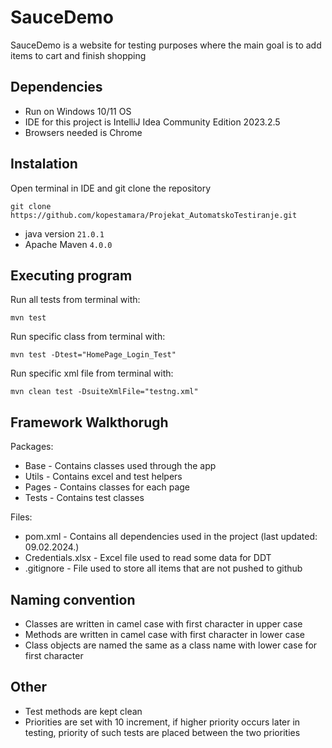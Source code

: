 # SauceDemo

SauceDemo is a website for testing purposes where the main goal is to add items to cart and finish shopping

## Dependencies
* Run on Windows 10/11 OS
* IDE for this project is IntelliJ Idea Community Edition 2023.2.5
* Browsers needed is Chrome

## Instalation

Open terminal in IDE and git clone the repository

```
git clone https://github.com/kopestamara/Projekat_AutomatskoTestiranje.git
```
* java version `21.0.1`
* Apache Maven `4.0.0`

## Executing program
Run all tests from terminal with:
```
mvn test
```
Run specific class from terminal with:
```
mvn test -Dtest="HomePage_Login_Test"
```
Run specific xml file from terminal with:
```
mvn clean test -DsuiteXmlFile="testng.xml"
```
## Framework Walkthorugh
Packages:
* Base - Contains classes used through the app
* Utils - Contains excel and test helpers
* Pages - Contains classes for each page
* Tests - Contains test classes

Files:
* pom.xml - Contains all dependencies used in the project (last updated: 09.02.2024.)
* Credentials.xlsx - Excel file used to read some data for DDT
* .gitignore - File used to store all items that are not pushed to github

## Naming convention
* Classes are written in camel case with first character in upper case
* Methods are written in camel case with first character in lower case
* Class objects are named the same as a class name with lower case for first character

## Other
* Test methods are kept clean
* Priorities are set with 10 increment, if higher priority occurs later in testing, priority of such tests are placed between the two priorities